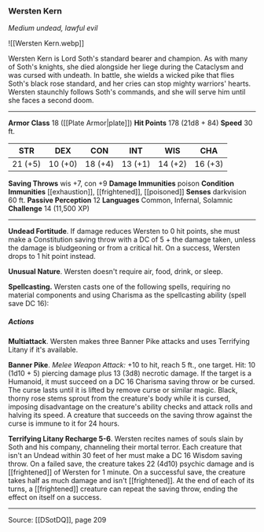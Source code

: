 ### Wersten Kern
_Medium undead, lawful evil_

![[Wersten Kern.webp]]

Wersten Kern is Lord Soth's standard bearer and champion. As with many of Soth's knights, she died alongside her liege during the Cataclysm and was cursed with undeath. In battle, she wields a wicked pike that flies Soth's black rose standard, and her cries can stop mighty warriors' hearts. Wersten staunchly follows Soth's commands, and she will serve him until she faces a second doom.




---

**Armor Class** 18 ([[Plate Armor|plate]])
**Hit Points** 178 (21d8 + 84)
**Speed** 30 ft.

| STR     | DEX     | CON     | INT     | WIS     | CHA     |
|---------|---------|---------|---------|---------|---------|
| 21 (+5) | 10 (+0) | 18 (+4) | 13 (+1) | 14 (+2) | 16 (+3) |

**Saving Throws** wis +7, con +9
**Damage Immunities** poison
**Condition Immunities** [[exhaustion]], [[frightened]], [[poisoned]]
**Senses** darkvision 60 ft.
**Passive Perception** 12
**Languages** Common, Infernal, Solamnic
**Challenge** 14 (11,500 XP)

---

**Undead Fortitude**. If damage reduces Wersten to 0 hit points, she must make a Constitution saving throw with a DC of 5 + the damage taken, unless the damage is bludgeoning or from a critical hit. On a success, Wersten drops to 1 hit point instead.

**Unusual Nature**. Wersten doesn't require air, food, drink, or sleep.

**Spellcasting.** Wersten casts one of the following spells, requiring no material components and using Charisma as the spellcasting ability (spell save DC 16):

##### Actions
**Multiattack**. Wersten makes three Banner Pike attacks and uses Terrifying Litany if it's available.

**Banner Pike**. _Melee Weapon Attack:_ +10 to hit, reach 5 ft., one target. Hit: 10 (1d10 + 5) piercing damage plus 13 (3d8) necrotic damage. If the target is a Humanoid, it must succeed on a DC 16 Charisma saving throw or be cursed. The curse lasts until it is lifted by remove curse or similar magic. Black, thorny rose stems sprout from the creature's body while it is cursed, imposing disadvantage on the creature's ability checks and attack rolls and halving its speed. A creature that succeeds on the saving throw against the curse is immune to it for 24 hours.

**Terrifying Litany Recharge 5-6**. Wersten recites names of souls slain by Soth and his company, channeling their mortal terror. Each creature that isn't an Undead within 30 feet of her must make a DC 16 Wisdom saving throw. On a failed save, the creature takes 22 (4d10) psychic damage and is [[frightened]] of Wersten for 1 minute. On a successful save, the creature takes half as much damage and isn't [[frightened]]. At the end of each of its turns, a [[frightened]] creature can repeat the saving throw, ending the effect on itself on a success.


---

Source: [[DSotDQ]], page 209
